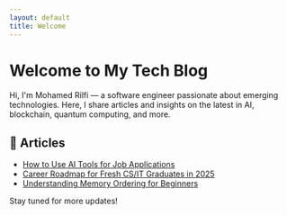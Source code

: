 ```yaml
---
layout: default
title: Welcome
---
```


# Welcome to My Tech Blog

Hi, I'm Mohamed Rilfi — a software engineer passionate about emerging technologies. Here, I share articles and insights on the latest in AI, blockchain, quantum computing, and more.

## 📝 Articles

- [How to Use AI Tools for Job Applications](./articles/ai-job-application-tools.md)
- [Career Roadmap for Fresh CS/IT Graduates in 2025](./articles/career-roadmap-fresh-cs-it-graduates-2025.md)
- [Understanding Memory Ordering for Beginners](./articles/understanding-memory-ordering-for-beginners.md)

Stay tuned for more updates!

<!-- Google Analytics -->
<script async src="https://www.googletagmanager.com/gtag/js?id=G-XXXXXXXXXX"></script>
<script>
  window.dataLayer = window.dataLayer || [];
  function gtag(){dataLayer.push(arguments);}
  gtag('js', new Date());

  gtag('config', 'G-XXXXXXXXXX');
</script>
